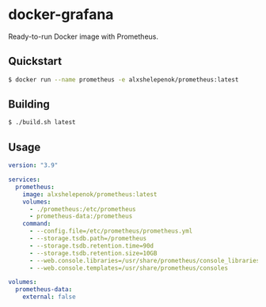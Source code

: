 # docker-grafana

Ready-to-run Docker image with Prometheus.

## Quickstart

```bash
$ docker run --name prometheus -e alxshelepenok/prometheus:latest
```

## Building

```bash
$ ./build.sh latest
```

## Usage

```yaml
version: "3.9"

services:
  prometheus:
    image: alxshelepenok/prometheus:latest
    volumes:
      - ./prometheus:/etc/prometheus
      - prometheus-data:/prometheus
    command:
      - --config.file=/etc/prometheus/prometheus.yml
      - --storage.tsdb.path=/prometheus
      - --storage.tsdb.retention.time=90d
      - --storage.tsdb.retention.size=10GB
      - --web.console.libraries=/usr/share/prometheus/console_libraries
      - --web.console.templates=/usr/share/prometheus/consoles

volumes:
  prometheus-data:
    external: false
```
